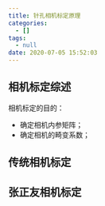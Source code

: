 ```yaml
---
title: 针孔相机标定原理
categories:
  - []
tags:
  - null
date: 2020-07-05 15:52:03
---
```


<!--more-->
## 相机标定综述
相机标定的目的：
- 确定相机内参矩阵；
- 确定相机的畸变系数；

## 传统相机标定

## 张正友相机标定